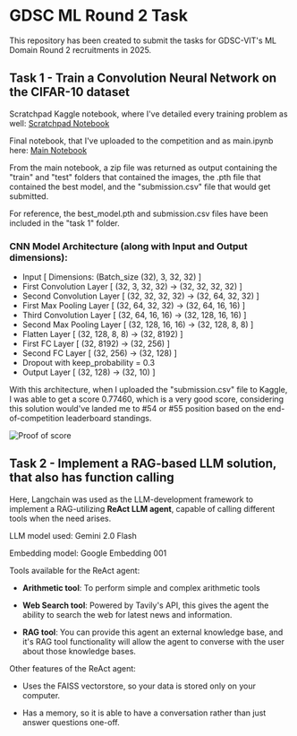 # GDSC ML Round 2 Task

This repository has been created to submit the tasks for GDSC-VIT's ML Domain Round 2 recruitments in 2025.

## Task 1 - Train a Convolution Neural Network on the CIFAR-10 dataset

Scratchpad Kaggle notebook, where I've detailed every training problem as well: [Scratchpad Notebook](https://www.kaggle.com/code/utkmal/cifar-10-using-self-trained-cnn/)

Final notebook, that I've uploaded to the competition and as main.ipynb here: [Main Notebook](https://www.kaggle.com/code/utkmal/main-cifar-10-using-self-trained-cnn)

From the main notebook, a zip file was returned as output containing the "train" and "test" folders that contained the images, the .pth file that contained the best model, and the "submission.csv" file that would get submitted.

For reference, the best_model.pth and submission.csv files have been included in the "task 1" folder.

### CNN Model Architecture (along with Input and Output dimensions):

* Input [ Dimensions: (Batch_size (32), 3, 32, 32) ]
* First Convolution Layer [ (32, 3, 32, 32) -> (32, 32, 32, 32) ]
* Second Convolution Layer [ (32, 32, 32, 32) -> (32, 64, 32, 32) ]
* First Max Pooling Layer [ (32, 64, 32, 32) -> (32, 64, 16, 16) ]
* Third Convolution Layer [ (32, 64, 16, 16) -> (32, 128, 16, 16) ]
* Second Max Pooling Layer [ (32, 128, 16, 16) -> (32, 128, 8, 8) ]
* Flatten Layer [ (32, 128, 8, 8) -> (32, 8192) ]
* First FC Layer [ (32, 8192) -> (32, 256) ]
* Second FC Layer [ (32, 256) -> (32, 128) ]
* Dropout with keep_probability = 0.3
* Output Layer [ (32, 128) -> (32, 10) ]

With this architecture, when I uploaded the "submission.csv" file to Kaggle, I was able to get a score 0.77460, which is a very good score, considering this solution would've landed me to #54 or #55 position based on the end-of-competition leaderboard standings.

![Proof of score](image.png)


## Task 2 - Implement a RAG-based LLM solution, that also has function calling

Here, Langchain was used as the LLM-development framework to implement a RAG-utilizing **ReAct LLM agent**, capable of calling different tools when the need arises.

LLM model used: Gemini 2.0 Flash

Embedding model: Google Embedding 001

Tools available for the ReAct agent:

* **Arithmetic tool**: To perform simple and complex arithmetic tools

* **Web Search tool**: Powered by Tavily's API, this gives the agent the ability to search the web for latest news and information.

* **RAG tool**: You can provide this agent an external knowledge base, and it's RAG tool functionality will allow the agent to converse with the user about those knowledge bases.
  
Other features of the ReAct agent:

* Uses the FAISS vectorstore, so your data is stored only on your computer.

* Has a memory, so it is able to have a conversation rather than just answer questions one-off.
